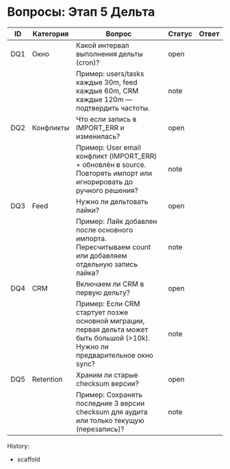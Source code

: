 # Вопросы: Этап 5 Дельта

| ID | Категория | Вопрос | Статус | Ответ |
|----|-----------|--------|--------|-------|
| DQ1 | Окно | Какой интервал выполнения дельты (cron)? | open |  |
|  |  | Пример: users/tasks каждые 30m, feed каждые 60m, CRM каждые 120m — подтвердить частоты. | note |  |
| DQ2 | Конфликты | Что если запись в IMPORT_ERR и изменилась? | open |  |
|  |  | Пример: User email конфликт (IMPORT_ERR) + обновлён в source. Повторять импорт или игнорировать до ручного решения? | note |  |
| DQ3 | Feed | Нужно ли дельтовать лайки? | open |  |
|  |  | Пример: Лайк добавлен после основного импорта. Пересчитываем count или добавляем отдельную запись лайка? | note |  |
| DQ4 | CRM | Включаем ли CRM в первую дельту? | open |  |
|  |  | Пример: Если CRM стартует позже основной миграции, первая дельта может быть большой (>10k). Нужно ли предварительное окно sync? | note |  |
| DQ5 | Retention | Храним ли старые checksum версии? | open |  |
|  |  | Пример: Сохранять последние 3 версии checksum для аудита или только текущую (перезапись)? | note |  |

History:
- scaffold
